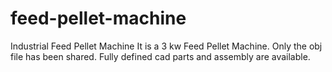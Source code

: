 # feed-pellet-machine
Industrial Feed Pellet Machine
It is a 3 kw Feed Pellet Machine. Only the obj file has been shared. Fully defined cad parts and assembly are available.
